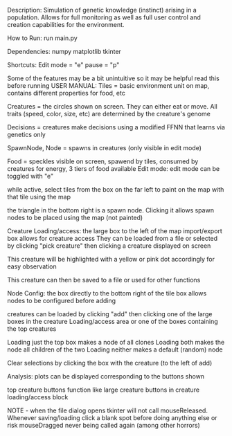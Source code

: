 Description:
  Simulation of genetic knowledge (instinct) arising in a population.  Allows for full monitoring as well as full user control and creation capabilities for the environment.

How to Run:
  run main.py

Dependencies:
  numpy
  matplotlib
  tkinter

Shortcuts:
  Edit mode = "e"
  pause = "p"

Some of the features may be a bit unintuitive so it may be helpful read this before running
USER MANUAL:
Tiles = basic environment unit on map, contains different properties for food, etc

Creatures = the circles shown on screen.  They can either eat or move. All traits (speed, color, size, etc) are determined by the creature's genome

Decisions = creatures make decisions using a modified FFNN that learns via genetics only

SpawnNode, Node = spawns in creatures (only visible in edit mode)

Food = speckles visible on screen, spawend by tiles, consumed by creatures for energy, 3 tiers of food available
Edit mode:
  edit mode can be toggled with "e"

  while active, select tiles from the box on the far left to paint on the map with that tile using the map

  the triangle in the bottom right is a spawn node. Clicking it allows spawn nodes to be placed using the map (not painted)

Creature Loading/access:
the large box to the left of the map import/export box allows for creature access
They can be loaded from a file or selected by clicking "pick creature" then clicking a creature displayed on screen

This creature will be highlighted with a yellow or pink dot accordingly for easy observation

This creature can then be saved to a file or used for other functions

Node Config:
  the box directly to the bottom right of the tile box allows nodes to be configured before adding

  creatures can be loaded by clicking "add" then clicking one of the large boxes in the creature Loading/access area or one of the boxes containing the top creatures

  Loading just the top box makes a node of all clones
  Loading both makes the node all children of the two
  Loading neither makes a default (random) node

  Clear selections by clicking the box with the creature (to the left of add)


Analysis:
  plots can be displayed corresponding to the buttons shown

  top creature buttons function like large creature buttons in creature loading/access block

NOTE - when the file dialog opens tkinter will not call mouseReleased.  Whenever saving/loading click a blank spot before doing anything else or risk
mouseDragged never being called again (among other horrors)
